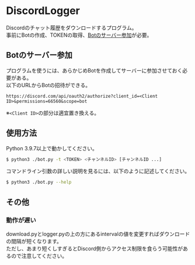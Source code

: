 # DiscordLogger
Discordのチャット履歴をダウンロードするプログラム。  
事前にBotの作成、TOKENの取得、[Botのサーバー参加](#Botのサーバー参加)が必要。

## Botのサーバー参加
プログラムを使うには、あらかじめBotを作成してサーバーに参加させておく必要がある。  
以下のURLからBotの招待ができる。
```
https://discord.com/api/oauth2/authorize?client_id=<Client ID>&permissions=66560&scope=bot
```
※`<Client ID>`の部分は適宜置き換える。

## 使用方法
Python 3.9.7以上で動かしてください。
```bash
$ python3 ./bot.py -t <TOKEN> <チャンネルID> [チャンネルID ...]
```

コマンドライン引数の詳しい説明を見るには、以下のように記述してください。
```bash
$ python3 ./bot.py --help
```

## その他

### 動作が遅い
download.pyとlogger.pyの上の方にあるintervalの値を変更すればダウンロードの間隔が短くなります。  
ただし、あまり短くしすぎるとDiscord側からアクセス制限を食らう可能性があるので注意してください。  

